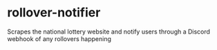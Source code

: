 # rollover-notifier
Scrapes the national lottery website and notify users through a Discord webhook of any rollovers happening
